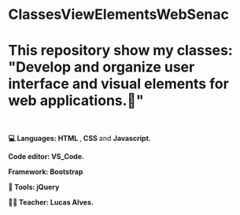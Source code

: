 # ClassesViewElementsWebSenac

<!DOCKTYPE>
<html>
      <head>
          <h1> This repository show my classes: "Develop and organize user interface and visual elements for web applications.🎨" </h1>
      </head>
      <br>
      <body>
            <p><b>💻 Languages: </b> <b> HTML </b>,<b> CSS </b> and <b> Javascript. </b></p>
            <p><b>Code editor: VS_Code. </b></p>
            <p><b>Framework: Bootstrap</b></p>
            <p><b>🧰 Tools: jQuery</b></p> 
            <p><b>👨‍🏫 Teacher: Lucas Alves. </b></p>
      </body>
      </html>
